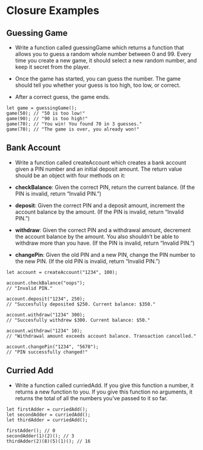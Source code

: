 # Closure Examples

## Guessing Game

* Write a function called guessingGame which returns a function that allows you to guess a random whole number between 0 and 99. Every time you create a new game, it should select a new random number, and keep it secret from the player.

* Once the game has started, you can guess the number. The game should tell you whether your guess is too high, too low, or correct.

* After a correct guess, the game ends.
```
let game = guessingGame();
game(50); // "50 is too low!"
game(90); // "90 is too high!"
game(70); // "You win! You found 70 in 3 guesses."
game(70); // "The game is over, you already won!"
```

## Bank Account

* Write a function called createAccount which creates a bank account given a PIN number and an initial deposit amount. The return value should be an object with four methods on it:

* **checkBalance**: Given the correct PIN, return the current balance. (If the PIN is invalid, return “Invalid PIN.”)
* **deposit**: Given the correct PIN and a deposit amount, increment the account balance by the amount. (If the PIN is invalid, return “Invalid PIN.”)
* **withdraw**: Given the correct PIN and a withdrawal amount, decrement the account balance by the amount. You also shouldn’t be able to withdraw more than you have. (If the PIN is invalid, return “Invalid PIN.”)
* **changePin**: Given the old PIN and a new PIN, change the PIN number to the new PIN. (If the old PIN is invalid, return “Invalid PIN.”)
```
let account = createAccount("1234", 100);

account.checkBalance("oops");
// "Invalid PIN."

account.deposit("1234", 250);
// "Succesfully deposited $250. Current balance: $350."

account.withdraw("1234" 300);
// "Succesfully withdrew $300. Current balance: $50."

account.withdraw("1234" 10);
// "Withdrawal amount exceeds account balance. Transaction cancelled."

account.changePin("1234", "5678");
// "PIN successfully changed!"
```

## Curried Add

* Write a function called curriedAdd. If you give this function a number, it returns a new function to you. If you give this function no arguments, it returns the total of all the numbers you’ve passed to it so far.
```
let firstAdder = curriedAdd();
let secondAdder = curriedAdd();
let thirdAdder = curriedAdd();

firstAdder(); // 0
secondAdder(1)(2)(); // 3
thirdAdder(2)(8)(5)(1)(); // 16
```